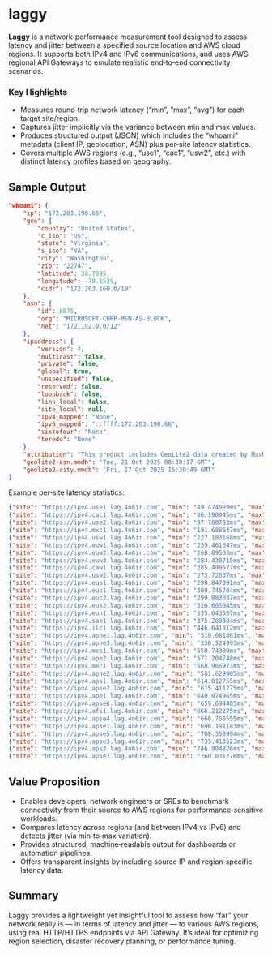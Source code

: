 # laggy

**Laggy** is a network‑performance measurement tool designed to assess latency and jitter between a specified source location and AWS cloud regions. It supports both IPv4 and IPv6 communications, and uses AWS regional API Gateways to emulate realistic end‑to‑end connectivity scenarios.

### Key Highlights
- Measures round‑trip network latency (“min”, “max”, “avg”) for each target site/region.
- Captures jitter implicitly via the variance between min and max values.
- Produces structured output (JSON) which includes the “whoami” metadata (client IP, geolocation, ASN) plus per‑site latency statistics.
- Covers multiple AWS regions (e.g., “use1”, “cac1”, “usw2”, etc.) with distinct latency profiles based on geography.

## Sample Output

```json
"whoami": {
    "ip": "172.203.190.66",
    "geo": {
        "country": "United States",
        "c_iso": "US",
        "state": "Virginia",
        "s_iso": "VA",
        "city": "Washington",
        "zip": "22747",
        "latitude": 38.7095,
        "longitude": -78.1539,
        "cidr": "172.203.160.0/19"
    },
    "asn": {
        "id": 8075,
        "org": "MICROSOFT-CORP-MSN-AS-BLOCK",
        "net": "172.192.0.0/12"
    },
    "ipaddress": {
        "version": 4,
        "multicast": false,
        "private": false,
        "global": true,
        "unspecified": false,
        "reserved": false,
        "loopback": false,
        "link_local": false,
        "site_local": null,
        "ipv4_mapped": "None",
        "ipv6_mapped": "::ffff:172.203.190.66",
        "sixtofour": "None",
        "teredo": "None"
    },
    "attribution": "This product includes GeoLite2 data created by MaxMind, available from https://www.maxmind.com.",
    "geolite2-asn.mmdb": "Tue, 21 Oct 2025 08:30:17 GMT",
    "geolite2-city.mmdb": "Fri, 17 Oct 2025 15:30:49 GMT"
}
```

Example per‑site latency statistics:

```json
{"site": "https://ipv4.use1.lag.4n6ir.com", "min": "49.474989ms", "max": "65.239886ms", "avg": "53.155841ms"}
{"site": "https://ipv4.cac1.lag.4n6ir.com", "min": "86.190945ms", "max": "97.900145ms", "avg": "91.066022ms"}
{"site": "https://ipv4.use2.lag.4n6ir.com", "min": "87.780783ms", "max": "105.434917ms", "avg": "94.822079ms"}
{"site": "https://ipv4.mxc1.lag.4n6ir.com", "min": "191.688637ms", "max": "201.067481ms", "avg": "196.623262ms"}
{"site": "https://ipv4.usw1.lag.4n6ir.com", "min": "227.183168ms", "max": "265.51817ms", "avg": "248.774731ms"}
{"site": "https://ipv4.euw1.lag.4n6ir.com", "min": "239.461047ms", "max": "260.934128ms", "avg": "252.676971ms"}
{"site": "https://ipv4.euw2.lag.4n6ir.com", "min": "268.89503ms", "max": "283.836643ms", "avg": "274.866102ms"}
{"site": "https://ipv4.euw3.lag.4n6ir.com", "min": "284.438715ms", "max": "305.463134ms", "avg": "294.465567ms"}
{"site": "https://ipv4.caw1.lag.4n6ir.com", "min": "285.499577ms", "max": "321.867029ms", "avg": "298.455462ms"}
{"site": "https://ipv4.usw2.lag.4n6ir.com", "min": "273.72637ms", "max": "322.391924ms", "avg": "301.248329ms"}
{"site": "https://ipv4.eus1.lag.4n6ir.com", "min": "298.847091ms", "max": "311.121293ms", "avg": "306.100594ms"}
{"site": "https://ipv4.euc1.lag.4n6ir.com", "min": "309.745704ms", "max": "330.092068ms", "avg": "321.134644ms"}
{"site": "https://ipv4.euc2.lag.4n6ir.com", "min": "299.883087ms", "max": "349.077992ms", "avg": "321.950201ms"}
{"site": "https://ipv4.eus2.lag.4n6ir.com", "min": "320.605045ms", "max": "343.429678ms", "avg": "333.948839ms"}
{"site": "https://ipv4.eun1.lag.4n6ir.com", "min": "335.043557ms", "max": "421.025676ms", "avg": "361.93723ms"}
{"site": "https://ipv4.sae1.lag.4n6ir.com", "min": "375.280304ms", "max": "403.455761ms", "avg": "387.516091ms"}
{"site": "https://ipv4.ilc1.lag.4n6ir.com", "min": "446.641812ms", "max": "475.884023ms", "avg": "459.996726ms"}
{"site": "https://ipv4.apne1.lag.4n6ir.com", "min": "510.081861ms", "max": "533.147351ms", "avg": "522.33966ms"}
{"site": "https://ipv4.apne3.lag.4n6ir.com", "min": "536.524993ms", "max": "580.325484ms", "avg": "550.548533ms"}
{"site": "https://ipv4.mes1.lag.4n6ir.com", "min": "550.74309ms", "max": "578.135506ms", "avg": "559.875995ms"}
{"site": "https://ipv4.ape2.lag.4n6ir.com", "min": "571.204748ms", "max": "618.928571ms", "avg": "588.000005ms"}
{"site": "https://ipv4.mec1.lag.4n6ir.com", "min": "568.966973ms", "max": "611.790613ms", "avg": "592.672915ms"}
{"site": "https://ipv4.apne2.lag.4n6ir.com", "min": "581.629905ms", "max": "622.229639ms", "avg": "594.936668ms"}
{"site": "https://ipv4.aps1.lag.4n6ir.com", "min": "614.012755ms", "max": "645.066602ms", "avg": "628.345081ms"}
{"site": "https://ipv4.apse2.lag.4n6ir.com", "min": "615.411275ms", "max": "665.818342ms", "avg": "640.513927ms"}
{"site": "https://ipv4.ape1.lag.4n6ir.com", "min": "640.074965ms", "max": "664.881117ms", "avg": "654.470508ms"}
{"site": "https://ipv4.apse6.lag.4n6ir.com", "min": "659.694405ms", "max": "669.850743ms", "avg": "665.478079ms"}
{"site": "https://ipv4.afs1.lag.4n6ir.com", "min": "666.212275ms", "max": "686.539328ms", "avg": "676.802651ms"}
{"site": "https://ipv4.apse4.lag.4n6ir.com", "min": "666.758555ms", "max": "699.817636ms", "avg": "686.168473ms"}
{"site": "https://ipv4.apse1.lag.4n6ir.com", "min": "696.191183ms", "max": "702.685691ms", "avg": "698.865192ms"}
{"site": "https://ipv4.apse5.lag.4n6ir.com", "min": "708.350994ms", "max": "751.185882ms", "avg": "721.756144ms"}
{"site": "https://ipv4.apse3.lag.4n6ir.com", "min": "735.413523ms", "max": "751.755833ms", "avg": "743.90954ms"}
{"site": "https://ipv4.aps2.lag.4n6ir.com", "min": "746.904826ms", "max": "759.133876ms", "avg": "752.015994ms"}
{"site": "https://ipv4.apse7.lag.4n6ir.com", "min": "760.031276ms", "max": "835.024842ms", "avg": "784.809453ms"}
```

## Value Proposition
- Enables developers, network engineers or SREs to benchmark connectivity from their source to AWS regions for performance‑sensitive workloads.
- Compares latency across regions (and between IPv4 vs IPv6) and detects jitter (via min‑to‑max variation).
- Provides structured, machine‑readable output for dashboards or automation pipelines.
- Offers transparent insights by including source IP and region‑specific latency data.

## Summary
Laggy provides a lightweight yet insightful tool to assess how “far” your network really is — in terms of latency and jitter — to various AWS regions, using real HTTP/HTTPS endpoints via API Gateway. It’s ideal for optimizing region selection, disaster recovery planning, or performance tuning.
